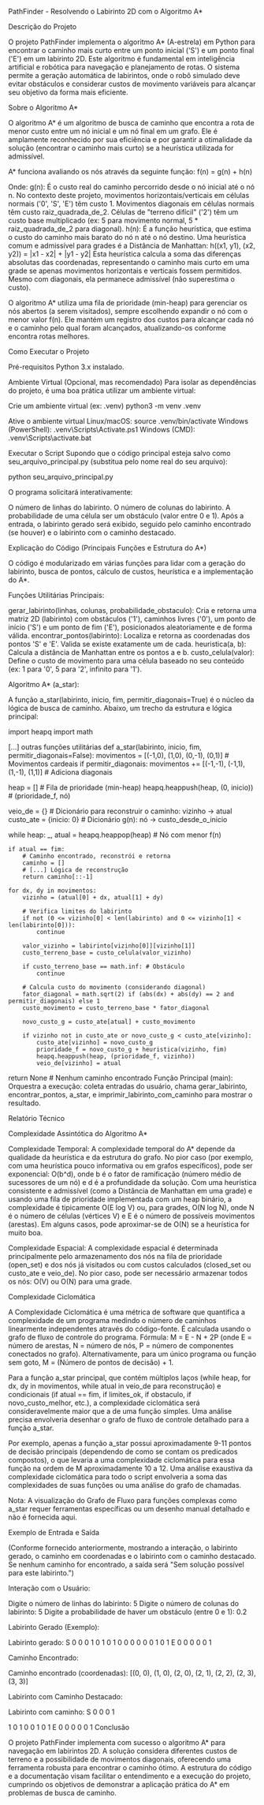 PathFinder - Resolvendo o Labirinto 2D com o Algoritmo A*

Descrição do Projeto

O projeto PathFinder implementa o algoritmo A* (A-estrela) em Python para encontrar o caminho mais curto entre um ponto inicial ('S') e um ponto final ('E') em um labirinto 2D. Este algoritmo é fundamental em inteligência artificial e robótica para navegação e planejamento de rotas. O sistema permite a geração automática de labirintos, onde o robô simulado deve evitar obstáculos e considerar custos de movimento variáveis para alcançar seu objetivo da forma mais eficiente.

Sobre o Algoritmo A*

O algoritmo A* é um algoritmo de busca de caminho que encontra a rota de menor custo entre um nó inicial e um nó final em um grafo. Ele é amplamente reconhecido por sua eficiência e por garantir a otimalidade da solução (encontrar o caminho mais curto) se a heurística utilizada for admissível.

A* funciona avaliando os nós através da seguinte função:
f(n) = g(n) + h(n)

Onde:
g(n): É o custo real do caminho percorrido desde o nó inicial até o nó n. No contexto deste projeto, movimentos horizontais/verticais em células normais ('0', 'S', 'E') têm custo 1. Movimentos diagonais em células normais têm custo raiz_quadrada_de_2. Células de "terreno difícil" ('2') têm um custo base multiplicado (ex: 5 para movimento normal, 5 * raiz_quadrada_de_2 para diagonal).
h(n): É a função heurística, que estima o custo do caminho mais barato do nó n até o nó destino. Uma heurística comum e admissível para grades é a Distância de Manhattan:
h((x1, y1), (x2, y2)) = |x1 - x2| + |y1 - y2|
Esta heurística calcula a soma das diferenças absolutas das coordenadas, representando o caminho mais curto em uma grade se apenas movimentos horizontais e verticais fossem permitidos. Mesmo com diagonais, ela permanece admissível (não superestima o custo).

O algoritmo A* utiliza uma fila de prioridade (min-heap) para gerenciar os nós abertos (a serem visitados), sempre escolhendo expandir o nó com o menor valor f(n). Ele mantém um registro dos custos para alcançar cada nó e o caminho pelo qual foram alcançados, atualizando-os conforme encontra rotas melhores.

Como Executar o Projeto

Pré-requisitos
Python 3.x instalado.

Ambiente Virtual (Opcional, mas recomendado)
Para isolar as dependências do projeto, é uma boa prática utilizar um ambiente virtual:

Crie um ambiente virtual (ex: .venv)
python3 -m venv .venv

Ative o ambiente virtual
Linux/macOS:
source .venv/bin/activate
Windows (PowerShell):
.venv\Scripts\Activate.ps1
Windows (CMD):
.venv\Scripts\activate.bat

Executar o Script
Supondo que o código principal esteja salvo como seu_arquivo_principal.py (substitua pelo nome real do seu arquivo):

python seu_arquivo_principal.py

O programa solicitará interativamente:

O número de linhas do labirinto.
O número de colunas do labirinto.
A probabilidade de uma célula ser um obstáculo (valor entre 0 e 1).
Após a entrada, o labirinto gerado será exibido, seguido pelo caminho encontrado (se houver) e o labirinto com o caminho destacado.

Explicação do Código (Principais Funções e Estrutura do A*)

O código é modularizado em várias funções para lidar com a geração do labirinto, busca de pontos, cálculo de custos, heurística e a implementação do A*.

Funções Utilitárias Principais:

gerar_labirinto(linhas, colunas, probabilidade_obstaculo): Cria e retorna uma matriz 2D (labirinto) com obstáculos ('1'), caminhos livres ('0'), um ponto de início ('S') e um ponto de fim ('E'), posicionados aleatoriamente e de forma válida.
encontrar_pontos(labirinto): Localiza e retorna as coordenadas dos pontos 'S' e 'E'. Valida se existe exatamente um de cada.
heuristica(a, b): Calcula a distância de Manhattan entre os pontos a e b.
custo_celula(valor): Define o custo de movimento para uma célula baseado no seu conteúdo (ex: 1 para '0', 5 para '2', infinito para '1').

Algoritmo A* (a_star):

A função a_star(labirinto, inicio, fim, permitir_diagonais=True) é o núcleo da lógica de busca de caminho. Abaixo, um trecho da estrutura e lógica principal:

import heapq
import math

[...] outras funções utilitárias
def a_star(labirinto, inicio, fim, permitir_diagonais=False):
movimentos = [(-1,0), (1,0), (0,-1), (0,1)] # Movimentos cardeais
if permitir_diagonais:
movimentos += [(-1,-1), (-1,1), (1,-1), (1,1)] # Adiciona diagonais

heap = [] # Fila de prioridade (min-heap)
heapq.heappush(heap, (0, inicio)) # (prioridade_f, nó)

veio_de = {} # Dicionário para reconstruir o caminho: vizinho -> atual
custo_ate = {inicio: 0} # Dicionário g(n): nó -> custo_desde_o_inicio

while heap:
    _, atual = heapq.heappop(heap) # Nó com menor f(n)

    if atual == fim:
        # Caminho encontrado, reconstrói e retorna
        caminho = []
        # [...] Lógica de reconstrução
        return caminho[::-1]

    for dx, dy in movimentos:
        vizinho = (atual[0] + dx, atual[1] + dy)

        # Verifica limites do labirinto
        if not (0 <= vizinho[0] < len(labirinto) and 0 <= vizinho[1] < len(labirinto[0])):
            continue

        valor_vizinho = labirinto[vizinho[0]][vizinho[1]]
        custo_terreno_base = custo_celula(valor_vizinho)

        if custo_terreno_base == math.inf: # Obstáculo
            continue

        # Calcula custo do movimento (considerando diagonal)
        fator_diagonal = math.sqrt(2) if (abs(dx) + abs(dy) == 2 and permitir_diagonais) else 1
        custo_movimento = custo_terreno_base * fator_diagonal

        novo_custo_g = custo_ate[atual] + custo_movimento

        if vizinho not in custo_ate or novo_custo_g < custo_ate[vizinho]:
            custo_ate[vizinho] = novo_custo_g
            prioridade_f = novo_custo_g + heuristica(vizinho, fim)
            heapq.heappush(heap, (prioridade_f, vizinho))
            veio_de[vizinho] = atual

return None # Nenhum caminho encontrado
Função Principal (main):
Orquestra a execução: coleta entradas do usuário, chama gerar_labirinto, encontrar_pontos, a_star, e imprimir_labirinto_com_caminho para mostrar o resultado.

Relatório Técnico

Complexidade Assintótica do Algoritmo A*

Complexidade Temporal:
A complexidade temporal do A* depende da qualidade da heurística e da estrutura do grafo.
No pior caso (por exemplo, com uma heurística pouco informativa ou em grafos específicos), pode ser exponencial: O(b^d), onde b é o fator de ramificação (número médio de sucessores de um nó) e d é a profundidade da solução.
Com uma heurística consistente e admissível (como a Distância de Manhattan em uma grade) e usando uma fila de prioridade implementada com um heap binário, a complexidade é tipicamente O(E log V) ou, para grades, O(N log N), onde N é o número de células (vértices V) e E é o número de possíveis movimentos (arestas). Em alguns casos, pode aproximar-se de O(N) se a heurística for muito boa.

Complexidade Espacial:
A complexidade espacial é determinada principalmente pelo armazenamento dos nós na fila de prioridade (open_set) e dos nós já visitados ou com custos calculados (closed_set ou custo_ate e veio_de). No pior caso, pode ser necessário armazenar todos os nós: O(V) ou O(N) para uma grade.

Complexidade Ciclomática

A Complexidade Ciclomática é uma métrica de software que quantifica a complexidade de um programa medindo o número de caminhos linearmente independentes através do código-fonte. É calculada usando o grafo de fluxo de controle do programa.
Fórmula: M = E - N + 2P
(onde E = número de arestas, N = número de nós, P = número de componentes conectados no grafo). Alternativamente, para um único programa ou função sem goto, M = (Número de pontos de decisão) + 1.

Para a função a_star principal, que contém múltiplos laços (while heap, for dx, dy in movimentos, while atual in veio_de para reconstrução) e condicionais (if atual == fim, if limites_ok, if obstaculo, if novo_custo_melhor, etc.), a complexidade ciclomática será consideravelmente maior que a de uma função simples. Uma análise precisa envolveria desenhar o grafo de fluxo de controle detalhado para a função a_star.

Por exemplo, apenas a função a_star possui aproximadamente 9-11 pontos de decisão principais (dependendo de como se contam os predicados compostos), o que levaria a uma complexidade ciclomática para essa função na ordem de M aproximadamente 10 a 12.
Uma análise exaustiva da complexidade ciclomática para todo o script envolveria a soma das complexidades de suas funções ou uma análise do grafo de chamadas.

Nota: A visualização do Grafo de Fluxo para funções complexas como a_star requer ferramentas específicas ou um desenho manual detalhado e não é fornecida aqui.

Exemplo de Entrada e Saída

(Conforme fornecido anteriormente, mostrando a interação, o labirinto gerado, o caminho em coordenadas e o labirinto com o caminho destacado. Se nenhum caminho for encontrado, a saída será "Sem solução possível para este labirinto.")

Interação com o Usuário:

Digite o número de linhas do labirinto: 5
Digite o número de colunas do labirinto: 5
Digite a probabilidade de haver um obstáculo (entre 0 e 1): 0.2

Labirinto Gerado (Exemplo):

Labirinto gerado:
S 0 0 0 1
0 1 0 1 0
0 0 0 0 0
1 0 1 E 0
0 0 0 0 1

Caminho Encontrado:

Caminho encontrado (coordenadas):
[(0, 0), (1, 0), (2, 0), (2, 1), (2, 2), (2, 3), (3, 3)]

Labirinto com Caminho Destacado:

Labirinto com caminho:
S 0 0 0 1

1 0 1 0
0 1 0 1 E 0 0 0 0 0 1
Conclusão

O projeto PathFinder implementa com sucesso o algoritmo A* para navegação em labirintos 2D. A solução considera diferentes custos de terreno e a possibilidade de movimentos diagonais, oferecendo uma ferramenta robusta para encontrar o caminho ótimo. A estrutura do código e a documentação visam facilitar o entendimento e a execução do projeto, cumprindo os objetivos de demonstrar a aplicação prática do A* em problemas de busca de caminho.
